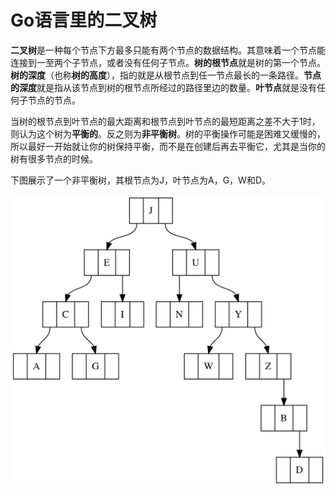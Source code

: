 # **Go语言里的二叉树**

**二叉树**是一种每个节点下方最多只能有两个节点的数据结构。其意味着一个节点能连接到一至两个子节点，或者没有任何子节点。**树的根节点**就是树的第一个节点。**树的深度**（也称**树的高度**），指的就是从根节点到任一节点最长的一条路径。**节点的深度**就是指从该节点到树的根节点所经过的路径里边的数量。**叶节点**就是没有任何子节点的节点。

当树的根节点到叶节点的最大距离和根节点到叶节点的最短距离之差不大于1时，则认为这个树为**平衡的**。反之则为**非平衡树**。树的平衡操作可能是困难又缓慢的，所以最好一开始就让你的树保持平衡，而不是在创建后再去平衡它，尤其是当你的树有很多节点的时候。

下图展示了一个非平衡树，其根节点为J，叶节点为A，G，W和D。

![](images/image050301.png)